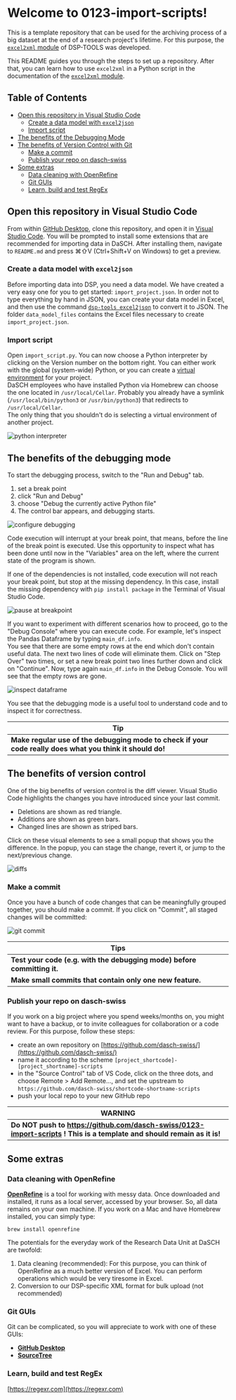 # Welcome to 0123-import-scripts!

This is a template repository that can be used for the archiving process of a big dataset at the end of a research 
project's lifetime. For this purpose, the [`excel2xml` module](https://docs.dasch.swiss/latest/DSP-TOOLS/dsp-tools-excel2xml/) 
of DSP-TOOLS was developed. 

This README guides you through the steps to set up a repository. After that, you can learn how to use `excel2xml` in a 
Python script in the documentation of the [`excel2xml` module](https://docs.dasch.swiss/latest/DSP-TOOLS/dsp-tools-excel2xml/).

## Table of Contents

- [Open this repository in Visual Studio Code](#open-this-repository-in-visual-studio-code)
   - [Create a data model with `excel2json`](#create-a-data-model-with-excel2json)
   - [Import script](#import-script)
- [The benefits of the Debugging Mode](#the-benefits-of-the-debugging-mode)
- [The benefits of Version Control with Git](#the-benefits-of-version-control)
   - [Make a commit](#make-a-commit)
   - [Publish your repo on dasch-swiss](#publish-your-repo-on-dasch-swiss)
- [Some extras](#some-extras)
   - [Data cleaning with OpenRefine](#data-cleaning-with-openrefine)
   - [Git GUIs](#git-guis)
   - [Learn, build and test RegEx](#learn-build-and-test-regex)



## Open this repository in Visual Studio Code

From within [GitHub Desktop](https://desktop.github.com/), clone this repository, and open it in [Visual Studio 
Code](https://code.visualstudio.com/download). You will be prompted to install some extensions that are recommended for 
importing data in DaSCH. After installing them, navigate to `README.md` and press ⌘⇧V (Ctrl+Shift+V on Windows) to get a 
preview.  



### Create a data model with `excel2json`

Before importing data into DSP, you need a data model. We have created a very easy one for you to get started: 
`import_project.json`. In order not to type everything by hand in JSON, you can create your data model in Excel, and 
then use the command [`dsp-tools excel2json`](https://docs.dasch.swiss/latest/DSP-TOOLS/dsp-tools-excel2json)
to convert it to JSON. The folder `data_model_files` contains the Excel files necessary to create `import_project.json`.


### Import script

Open `import_script.py`. You can now choose a Python interpreter by clicking on the Version number on the bottom right.
You can either work with the global (system-wide) Python, or you can create a 
[virtual environment](https://python.land/virtual-environments) for your project.  
DaSCH employees who have installed Python via Homebrew can choose the one located in `/usr/local/Cellar`. Probably you 
already have a symlink (`/usr/local/bin/python3` or `/usr/bin/python3`) that redirects to `/usr/local/Cellar`.  
The only thing that you shouldn't do is selecting a virtual environment of another project.

![python interpreter](assets/python-interpreter.png)



## The benefits of the debugging mode

To start the debugging process, switch to the "Run and Debug" tab.

1. set a break point
2. click "Run and Debug"
3. choose "Debug the currently active Python file"
4. The control bar appears, and debugging starts.

![configure debugging](assets/configure-debugging.png)

Code execution will interrupt at your break point, that means, before the line of the break point is executed. Use 
this opportunity to inspect what has been done until now in the "Variables" area on the left, where the current state of
the program is shown.  

If one of the dependencies is not installed, code execution will not reach your break point, but stop at the missing
dependency. In this case, install the missing dependency with `pip install package` in the Terminal of Visual Studio 
Code.

![pause at breakpoint](assets/pause-at-breakpoint.png)

If you want to experiment with different scenarios how to proceed, go to the "Debug Console" where you can execute 
code. For example, let's inspect the Pandas Dataframe by typing `main_df.info`.  
You see that there are some empty rows at the end which don't contain useful data. The next two lines of code will 
eliminate them. Click on "Step Over" two times, or set a new break point two lines further down and click on "Continue".
Now, type again `main_df.info` in the Debug Console. You will see that the empty rows are gone.  

![inspect dataframe](assets/inspect-dataframe.png)


You see that the debugging mode is a useful tool to understand code and to inspect it for correctness. 

| **Tip**                                                                                                   |
|-----------------------------------------------------------------------------------------------------------|
| **Make regular use of the debugging mode to check if your code really does what you think it should do!** | 



## The benefits of version control

One of the big benefits of version control is the diff viewer. Visual Studio Code highlights the changes you have 
introduced since your last commit. 

- Deletions are shown as red triangle.
- Additions are shown as green bars.
- Changed lines are shown as striped bars.

Click on these visual elements to see a small popup that shows you the difference. In the popup, you can stage the 
change, revert it, or jump to the next/previous change.

![diffs](assets/diffs.png)



### Make a commit

Once you have a bunch of code changes that can be meaningfully grouped together, you should make a commit. 
If you click on "Commit", all staged changes will be committed:

![git commit](assets/git-commit.png)

| **Tips**                                                                |
|-------------------------------------------------------------------------|
| **Test your code (e.g. with the debugging mode) before committing it.** | 
| **Make small commits that contain only one new feature.**               | 



### Publish your repo on dasch-swiss

If you work on a big project where you spend weeks/months on, you might want to have a backup, or to invite colleagues for 
collaboration or a code review. For this purpose, follow these steps:

- create an own repository on [https://github.com/dasch-swiss/](https://github.com/dasch-swiss/)
- name it according to the scheme `[project_shortcode]-[project_shortname]-scripts`
- in the "Source Control" tab of VS Code, click on the three dots, and choose Remote > Add Remote..., and set the upstream to `https://github.com/dasch-swiss/shortcode-shortname-scripts`
- push your local repo to your new GitHub repo

| **WARNING**                                                                                                            |
|------------------------------------------------------------------------------------------------------------------------|
| **Do NOT push to https://github.com/dasch-swiss/0123-import-scripts ! This is a template and should remain as it is!** | 



## Some extras

### Data cleaning with OpenRefine

[**OpenRefine**](https://openrefine.org/) is a tool for working with messy data. Once downloaded and installed, it runs 
as a local server, accessed by your browser. So, all data remains on your own machine. If you work on a Mac and have 
Homebrew installed, you can simply type: 
```
brew install openrefine
```

The potentials for the everyday work of the Research Data Unit at DaSCH are twofold:
1. Data cleaning (recommended): For this purpose, you can think of OpenRefine as a much better version of Excel. You 
   can perform operations which would be very tiresome in Excel.
2. Conversion to our DSP-specific XML format for bulk upload (not recommended)


### Git GUIs

Git can be complicated, so you will appreciate to work with one of these GUIs:

 - [**GitHub Desktop**](https://desktop.github.com/)
 - [**SourceTree**](https://www.sourcetreeapp.com/)


### Learn, build and test RegEx

[https://regexr.com](https://regexr.com)
